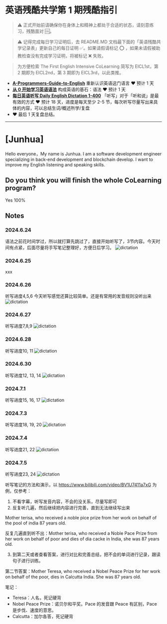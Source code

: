 # 英语残酷共学第 1 期残酷指引

> ⚠️ 正式开始前请确保你在身体上和精神上都处于合适的状态，请刻意练习，残酷面对 🆒。

> ⚠️ 记得完成每日学习证明后，去 README.MD 文档最下面的「英语残酷共学记录表」更新自己的每日证明 ✅。如果请假请标记 ⭕️ ，如果未请假被助教检查没有完成学习证明，将被标记 ❌ 失败。

> 为方便检索 The First English Intensive CoLearning 简写为 EICL1st，第 2 期即为 EICL2nd，第 3 期即为 EICL3rd，以此类推。

- [**A-Programmers-Guide-to-English**](https://github.com/yujiangshui/A-Programmers-Guide-to-English) 重新认识英语这门语言 ❤️ 预计 1 天
- [**从 0 开始学习英语语法**](https://hzpt-inet-club.github.io/english-note/) 构成英语的基石：语法 ❤️ 预计 1 天
- [**每日英语听写 Daily English Dictation 1-400**](https://www.bilibili.com/video/BV1U7411a7xG?p=3&vd_source=bc0666711d2280c24d54945ab9c11146) 「听写」对于「听和说」是最有效的方式 ❤️ 预计 18 天，进度是每天至少 2-5 节，每次听写尽量写出来具体的内容，可以总结生词/概述所学/复盘
- ❤️ 最后 1 天复盘总结。

---

# [Junhua]
Hello everyone，My name is Junhua. I am a software development engineer specializing in back-end development and blockchain develop. I want to improve my English listening and speaking skills. 



## Do you think you will finish the whole CoLearning program?
Yes 100%

## Notes
### 2024.6.24
语法之前花时间学过，所以就打算先跳过了，直接开始听写了，3节内容。今天时间有点紧，后面尽量将手写笔记整理好，方便日后学习。
![dictation](image.png)

### 2024.6.25
xxx

### 2024.6.26
听写进度4,5,6 今天听写感觉还算比较简单。还是有常用的发音规则没听出来
![dictation](Junhua_03.jpeg)

### 2024.6.27
听写进度7,8,9 
![dictation](img/junhua_04.jpeg)

### 2024.6.28
听写进度10, 11
![dictation](img/junhua_05.jpeg)

### 2024.6.30
听写进度12, 13, 14
![dictation](img/junhua_0630.jpeg)

### 2024.7.1
听写进度15, 16, 17
![dictation](img/junhua_0701.jpeg)

### 2024.7.3
听写进度18, 19, 20
![dictation](img/junhua_0703.png)

### 2024.7.4
听写进度21, 22
![dictation](img/junhua_0704.jpeg)

### 2024.7.5
听写进度23, 24
![dictation](img/junhua_0705.jpeg)

听写笔记的方法和演示，以 https://www.bilibili.com/video/BV1U7411a7xG 为例，仅参考：

1. 不看字幕，听写发音内容，不会的没关系，尽量写即可
2. 反复听几遍，然后继续把内容进行完善，直到无法继续写出来

Mother terisa, who received a noble pice prize from her work on behalf of the pool of india 87 years old.

反复几遍直到听不出：Mother terisa, who received a Noble Pace Prize from her work on behalf of poor and dies of dia cacke in India, she was 87 years old.

3. 到第二天或者查看答案，进行对比和完善总结，把不会的单词进行记录，跟读句子进行训练。

第二节答案：Mother Teresa, who received a Nobel Peace Prize for her work on behalf of the poor, dies in Calcutta India. She was 87 years old.

笔记：

- Teresa：人名，死记硬背
- Nobel Peace Prize：诺贝尔和平奖。Pace 的发音跟 Peace 有区别，Pace 是步伐、速度的意思。
- Calcutta：加尔各答，死记硬背
